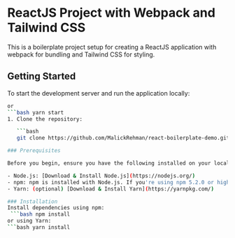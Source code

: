 # ReactJS Project with Webpack and Tailwind CSS

This is a boilerplate project setup for creating a ReactJS application with webpack for bundling and Tailwind CSS for styling.

## Getting Started
To start the development server and run the application locally:
```bash npm start
or
```bash yarn start
1. Clone the repository:

   ```bash
   git clone https://github.com/MalickRehman/react-boilerplate-demo.git

### Prerequisites

Before you begin, ensure you have the following installed on your local machine:

- Node.js: [Download & Install Node.js](https://nodejs.org/)
- npm: npm is installed with Node.js. If you're using npm 5.2.0 or higher, you don't need to install anything else.
- Yarn: (optional) [Download & Install Yarn](https://yarnpkg.com/)

### Installation
Install dependencies using npm:
 ```bash npm install
or using Yarn:
```bash yarn install
